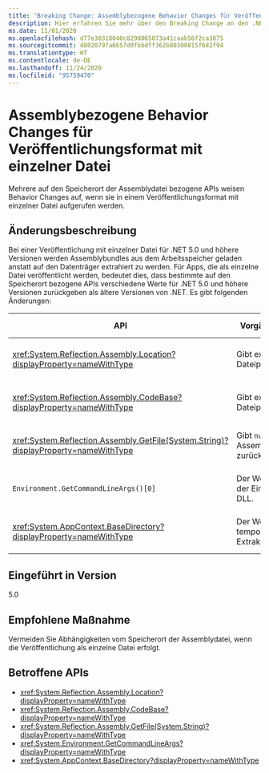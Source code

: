 ```yaml
---
title: 'Breaking Change: Assemblybezogene Behavior Changes für Veröffentlichungsformat mit einzelner Datei'
description: Hier erfahren Sie mehr über den Breaking Change an den .NET-Kernbibliotheken in .NET 5.0, durch den mehrere auf den Speicherort der Assemblydatei bezogene APIs Behavior Changes aufweisen, wenn sie in einem Veröffentlichungsformat mit einzelner Datei aufgerufen werden.
ms.date: 11/01/2020
ms.openlocfilehash: d77e30318040c8298065073a41caab56f2ca3875
ms.sourcegitcommit: d8020797a6657d0fbbdff362b80300815f682f94
ms.translationtype: HT
ms.contentlocale: de-DE
ms.lasthandoff: 11/24/2020
ms.locfileid: "95759470"
---
```

# <a name="assembly-related-api-behavior-changes-for-single-file-publishing-format"></a>Assemblybezogene Behavior Changes für Veröffentlichungsformat mit einzelner Datei

Mehrere auf den Speicherort der Assemblydatei bezogene APIs weisen Behavior Changes auf, wenn sie in einem Veröffentlichungsformat mit einzelner Datei aufgerufen werden.

## <a name="change-description"></a>Änderungsbeschreibung

Bei einer Veröffentlichung mit einzelner Datei für .NET 5.0 und höhere Versionen werden Assemblybundles aus dem Arbeitsspeicher geladen anstatt auf den Datenträger extrahiert zu werden. Für Apps, die als einzelne Datei veröffentlicht werden, bedeutet dies, dass bestimmte auf den Speicherort bezogene APIs verschiedene Werte für .NET 5.0 und höhere Versionen zurückgeben als ältere Versionen von .NET. Es gibt folgenden Änderungen:

| API | Vorgängerversionen | .NET 5.0 und höher |
| - | - | - |
| <xref:System.Reflection.Assembly.Location?displayProperty=nameWithType> | Gibt extrahierten DLL-Dateipfad zurück | Gibt leere Zeichenfolge für Assemblybundles zurück |
| <xref:System.Reflection.Assembly.CodeBase?displayProperty=nameWithType> | Gibt extrahierten DLL-Dateipfad zurück | Löst eine Ausnahme für Assemblybundles aus |
| <xref:System.Reflection.Assembly.GetFile(System.String)?displayProperty=nameWithType> | Gibt `null` für Assemblybundles zurück | Löst eine Ausnahme für Assemblybundles aus |
| `Environment.GetCommandLineArgs()[0]` | Der Wert ist der Name der Einstiegspunkt-DLL. | Der Wert ist der Name der ausführbaren Hostdatei. |
| <xref:System.AppContext.BaseDirectory?displayProperty=nameWithType> | Der Wert ist das temporäre Extraktionsverzeichnis. | Der Wert ist das Verzeichnis, das die ausführbare Hostdatei enthält. |

## <a name="version-introduced"></a>Eingeführt in Version

5.0

## <a name="recommended-action"></a>Empfohlene Maßnahme

Vermeiden Sie Abhängigkeiten vom Speicherort der Assemblydatei, wenn die Veröffentlichung als einzelne Datei erfolgt.

## <a name="affected-apis"></a>Betroffene APIs

- <xref:System.Reflection.Assembly.Location?displayProperty=nameWithType>
- <xref:System.Reflection.Assembly.CodeBase?displayProperty=nameWithType>
- <xref:System.Reflection.Assembly.GetFile(System.String)?displayProperty=nameWithType>
- <xref:System.Environment.GetCommandLineArgs?displayProperty=nameWithType>
- <xref:System.AppContext.BaseDirectory?displayProperty=nameWithType>

<!--

### Category

Core .NET libraries

### Affected APIs

- `P:System.Reflection.Assembly.Location`
- `P:System.Reflection.Assembly.CodeBase`
- `M:System.Reflection.Assembly.GetFile(System.String)`
- `M:System.Environment.GetCommandLineArgs`
- `P:System.AppContext.BaseDirectory`

-->
